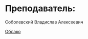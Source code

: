 # Преподаватель:

Соболевский Владислав Алексеевич

[Облако](https://disk.yandex.ru/d/kNPVth2BujO8Tg)
